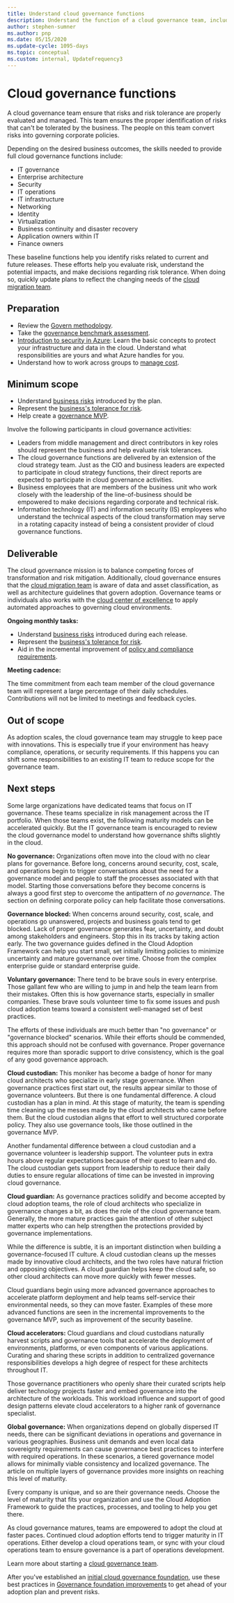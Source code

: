 ```yaml
---
title: Understand cloud governance functions
description: Understand the function of a cloud governance team, including the source, the scope, and the deliverable.
author: stephen-sumner
ms.author: pnp
ms.date: 05/15/2020
ms.update-cycle: 1095-days
ms.topic: conceptual
ms.custom: internal, UpdateFrequency3
---
```


<!-- docutune:ignore IS -->

# Cloud governance functions

A cloud governance team ensure that risks and risk tolerance are properly evaluated and managed. This team ensures the proper identification of risks that can't be tolerated by the business. The people on this team convert risks into governing corporate policies.

Depending on the desired business outcomes, the skills needed to provide full cloud governance functions include:

- IT governance
- Enterprise architecture
- Security
- IT operations
- IT infrastructure
- Networking
- Identity
- Virtualization
- Business continuity and disaster recovery
- Application owners within IT
- Finance owners

These baseline functions help you identify risks related to current and future releases. These efforts help you evaluate risk, understand the potential impacts, and make decisions regarding risk tolerance. When doing so, quickly update plans to reflect the changing needs of the [cloud migration team](./cloud-migration.md).

## Preparation

- Review the [Govern methodology](../govern/index.md).
- Take the [governance benchmark assessment](/assessments/b1891add-7646-4d60-a875-32a4ab26327e/).
- [Introduction to security in Azure](/training/modules/protect-against-security-threats-azure/): Learn the basic concepts to protect your infrastructure and data in the cloud. Understand what responsibilities are yours and what Azure handles for you.
- Understand how to work across groups to [manage cost](./cost-conscious-organization.md).

## Minimum scope

- Understand [business risks](../govern/policy-compliance/risk-tolerance.md) introduced by the plan.
- Represent the [business's tolerance for risk](../govern/policy-compliance/risk-tolerance.md).
- Help create a [governance MVP](../govern/guides/index.md).

Involve the following participants in cloud governance activities:

- Leaders from middle management and direct contributors in key roles should represent the business and help evaluate risk tolerances.
- The cloud governance functions are delivered by an extension of the cloud strategy team. Just as the CIO and business leaders are expected to participate in cloud strategy functions, their direct reports are expected to participate in cloud governance activities.
- Business employees that are members of the business unit who work closely with the leadership of the line-of-business should be empowered to make decisions regarding corporate and technical risk.
- Information technology (IT) and information security (IS) employees who understand the technical aspects of the cloud transformation may serve in a rotating capacity instead of being a consistent provider of cloud governance functions.

## Deliverable

The cloud governance mission is to balance competing forces of transformation and risk mitigation. Additionally, cloud governance ensures that the [cloud migration team](./cloud-migration.md) is aware of data and asset classification, as well as architecture guidelines that govern adoption. Governance teams or individuals also works with the [cloud center of excellence](./cloud-center-of-excellence.md) to apply automated approaches to governing cloud environments.

**Ongoing monthly tasks:**

- Understand [business risks](../govern/policy-compliance/risk-tolerance.md) introduced during each release.
- Represent the [business's tolerance for risk](../govern/policy-compliance/risk-tolerance.md).
- Aid in the incremental improvement of [policy and compliance requirements](../govern/policy-compliance/index.md).

**Meeting cadence:**

The time commitment from each team member of the cloud governance team will represent a large percentage of their daily schedules. Contributions will not be limited to meetings and feedback cycles.

## Out of scope

As adoption scales, the cloud governance team may struggle to keep pace with innovations. This is especially true if your environment has heavy compliance, operations, or security requirements. If this happens you can shift some responsibilities to an existing IT team to reduce scope for the governance team.

## Next steps

Some large organizations have dedicated teams that focus on IT governance. These teams specialize in risk management across the IT portfolio. When those teams exist, the following maturity models can be accelerated quickly. But the IT governance team is encouraged to review the cloud governance model to understand how governance shifts slightly in the cloud.

**No governance:** Organizations often move into the cloud with no clear plans for governance. Before long, concerns around security, cost, scale, and operations begin to trigger conversations about the need for a governance model and people to staff the processes associated with that model. Starting those conversations before they become concerns is always a good first step to overcome the antipattern of *no governance*. The section on defining corporate policy can help facilitate those conversations.

**Governance blocked:** When concerns around security, cost, scale, and operations go unanswered, projects and business goals tend to get blocked. Lack of proper governance generates fear, uncertainty, and doubt among stakeholders and engineers. Stop this in its tracks by taking action early. The two governance guides defined in the Cloud Adoption Framework can help you start small, set initially limiting policies to minimize uncertainty and mature governance over time. Choose from the complex enterprise guide or standard enterprise guide.

**Voluntary governance:** There tend to be brave souls in every enterprise. Those gallant few who are willing to jump in and help the team learn from their mistakes. Often this is how governance starts, especially in smaller companies. These brave souls volunteer time to fix some issues and push cloud adoption teams toward a consistent well-managed set of best practices.

The efforts of these individuals are much better than "no governance" or "governance blocked" scenarios. While their efforts should be commended, this approach should not be confused with governance. Proper governance requires more than sporadic support to drive consistency, which is the goal of any good governance approach.

**Cloud custodian:** This moniker has become a badge of honor for many cloud architects who specialize in early stage governance. When governance practices first start out, the results appear similar to those of governance volunteers. But there is one fundamental difference. A cloud custodian has a plan in mind. At this stage of maturity, the team is spending time cleaning up the messes made by the cloud architects who came before them. But the cloud custodian aligns that effort to well structured corporate policy. They also use governance tools, like those outlined in the governance MVP.

Another fundamental difference between a cloud custodian and a governance volunteer is leadership support. The volunteer puts in extra hours above regular expectations because of their quest to learn and do. The cloud custodian gets support from leadership to reduce their daily duties to ensure regular allocations of time can be invested in improving cloud governance.

**Cloud guardian:** As governance practices solidify and become accepted by cloud adoption teams, the role of cloud architects who specialize in governance changes a bit, as does the role of the cloud governance team. Generally, the more mature practices gain the attention of other subject matter experts who can help strengthen the protections provided by governance implementations.

While the difference is subtle, it is an important distinction when building a governance-focused IT culture. A cloud custodian cleans up the messes made by innovative cloud architects, and the two roles have natural friction and opposing objectives. A cloud guardian helps keep the cloud safe, so other cloud architects can move more quickly with fewer messes.

Cloud guardians begin using more advanced governance approaches to accelerate platform deployment and help teams self-service their environmental needs, so they can move faster. Examples of these more advanced functions are seen in the incremental improvements to the governance MVP, such as improvement of the security baseline.

**Cloud accelerators:** Cloud guardians and cloud custodians naturally harvest scripts and governance tools that accelerate the deployment of environments, platforms, or even components of various applications. Curating and sharing these scripts in addition to centralized governance responsibilities develops a high degree of respect for these architects throughout IT.

Those governance practitioners who openly share their curated scripts help deliver technology projects faster and embed governance into the architecture of the workloads. This workload influence and support of good design patterns elevate cloud accelerators to a higher rank of governance specialist.

**Global governance:** When organizations depend on globally dispersed IT needs, there can be significant deviations in operations and governance in various geographies. Business unit demands and even local data sovereignty requirements can cause governance best practices to interfere with required operations. In these scenarios, a tiered governance model allows for minimally viable consistency and localized governance. The article on multiple layers of governance provides more insights on reaching this level of maturity.

Every company is unique, and so are their governance needs. Choose the level of maturity that fits your organization and use the Cloud Adoption Framework to guide the practices, processes, and tooling to help you get there.

As cloud governance matures, teams are empowered to adopt the cloud at faster paces. Continued cloud adoption efforts tend to trigger maturity in IT operations. Either develop a cloud operations team, or sync with your cloud operations team to ensure governance is a part of operations development.

Learn more about starting a [cloud governance team](../get-started/team/cloud-governance.md).

After you've established an [initial cloud governance foundation](../govern/initial-foundation.md), use these best practices in [Governance foundation improvements](../govern/foundation-improvements.md) to get ahead of your adoption plan and prevent risks.
